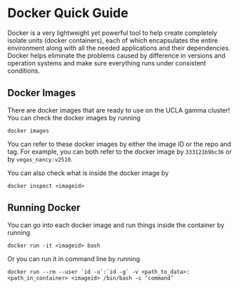 # Docker Quick Guide

Docker is a very lightweight yet powerful tool to help create completely isolate units (docker containers), each of which encapsulates the entire environment along with all the needed applications and their dependencies. Docker helps eliminate the problems caused by difference in versions and operation systems and make sure everything runs under consistent conditions.



## Docker Images

There are docker images that are ready to use on the UCLA gamma cluster! You can check the docker images by running 

```shell
docker images
```



You can refer to these docker images by either the image ID or the repo and tag. For example, you can both refer to the docker image by `333121b9bc36` or by `vegas_nancy:v2510`.



You can also check what is inside the docker image by

```shell
docker inspect <imageid>
```





## Running Docker

You can go into each docker image and run things inside the container by running

````shell
docker run -it <imageid> bash
````



Or you can run it in command line by running

```shell
docker run --rm --user `id -u`:`id -g` -v <path_to_data>:<path_in_container> <imageid> /bin/bash -c ‘command’
```

